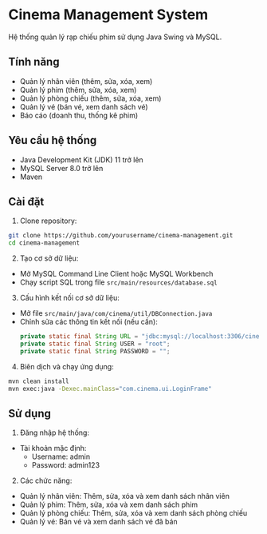 # Cinema Management System

Hệ thống quản lý rạp chiếu phim sử dụng Java Swing và MySQL.

## Tính năng

- Quản lý nhân viên (thêm, sửa, xóa, xem)
- Quản lý phim (thêm, sửa, xóa, xem)
- Quản lý phòng chiếu (thêm, sửa, xóa, xem)
- Quản lý vé (bán vé, xem danh sách vé)
- Báo cáo (doanh thu, thống kê phim)

## Yêu cầu hệ thống

- Java Development Kit (JDK) 11 trở lên
- MySQL Server 8.0 trở lên
- Maven

## Cài đặt

1. Clone repository:
```bash
git clone https://github.com/yourusername/cinema-management.git
cd cinema-management
```

2. Tạo cơ sở dữ liệu:
- Mở MySQL Command Line Client hoặc MySQL Workbench
- Chạy script SQL trong file `src/main/resources/database.sql`

3. Cấu hình kết nối cơ sở dữ liệu:
- Mở file `src/main/java/com/cinema/util/DBConnection.java`
- Chỉnh sửa các thông tin kết nối (nếu cần):
  ```java
  private static final String URL = "jdbc:mysql://localhost:3306/cinema_db";
  private static final String USER = "root";
  private static final String PASSWORD = "";
  ```

4. Biên dịch và chạy ứng dụng:
```bash
mvn clean install
mvn exec:java -Dexec.mainClass="com.cinema.ui.LoginFrame"
```

## Sử dụng

1. Đăng nhập hệ thống:
- Tài khoản mặc định:
  - Username: admin
  - Password: admin123

2. Các chức năng:
- Quản lý nhân viên: Thêm, sửa, xóa và xem danh sách nhân viên
- Quản lý phim: Thêm, sửa, xóa và xem danh sách phim
- Quản lý phòng chiếu: Thêm, sửa, xóa và xem danh sách phòng chiếu
- Quản lý vé: Bán vé và xem danh sách vé đã bán


